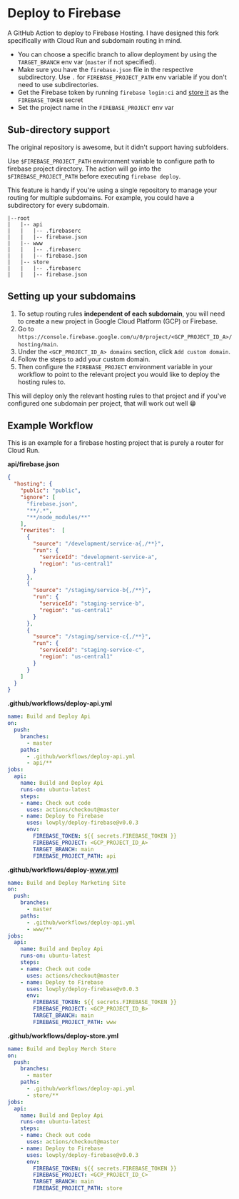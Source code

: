 # Deploy to Firebase

A GitHub Action to deploy to Firebase Hosting. I have designed this fork specifically with Cloud Run and subdomain
routing in mind.

- You can choose a specific branch to allow deployment by using the `TARGET_BRANCH` env var (`master` if not specified).
- Make sure you have the `firebase.json` file in the respective subdirectory. Use `.` for `FIREBASE_PROJECT_PATH` env
variable if you don't need to use subdirectories.
- Get the Firebase token by running `firebase login:ci` and [store it](https://help.github.com/en/actions/configuring-and-managing-workflows/creating-and-storing-encrypted-secrets) as the `FIREBASE_TOKEN` secret
- Set the project name in the `FIREBASE_PROJECT` env var

## Sub-directory support
The original repository is awesome, but it didn't support having subfolders.

Use `$FIREBASE_PROJECT_PATH` environment variable to configure path to firebase project directory. The action will go
into the `$FIREBASE_PROJECT_PATH` before executing `firebase deploy`.

This feature is handy if you're using a single repository to manage your routing for multiple subdomains. For example,
you could have a subdirectory for every subdomain.

```
|--root
|   |-- api
|   |   |-- .firebaserc
|   |   |-- firebase.json
|   |-- www
|   |   |-- .firebaserc
|   |   |-- firebase.json
|   |-- store
|   |   |-- .firebaserc
|   |   |-- firebase.json
```

## Setting up your subdomains
1. To setup routing rules **independent of each subdomain**, you will need to create a new project in Google Cloud
Platform (GCP) or Firebase.
2. Go to `https://console.firebase.google.com/u/0/project/<GCP_PROJECT_ID_A>/hosting/main`.
3. Under the `<GCP_PROJECT_ID_A> domains` section, click `Add custom domain`.
4. Follow the steps to add your custom domain.
5. Then configure the `FIREBASE_PROJECT` environment variable in your workflow to point to the relevant project you would
like to deploy the hosting rules to.

This will deploy only the relevant hosting rules to that project and if you've configured one subdomain per project,
that will work out well 😁

## Example Workflow
This is an example for a firebase hosting project that is purely a router for Cloud Run.

**api/firebase.json**
```json
{
  "hosting": {
    "public": "public",
    "ignore": [
      "firebase.json",
      "**/.*",
      "**/node_modules/**"
    ],
    "rewrites":  [
      {
        "source": "/development/service-a{,/**}",
        "run": {
          "serviceId": "development-service-a",
          "region": "us-central1"
        }
      },
      {
        "source": "/staging/service-b{,/**}",
        "run": {
          "serviceId": "staging-service-b",
          "region": "us-central1"
        }
      },
      {
        "source": "/staging/service-c{,/**}",
        "run": {
          "serviceId": "staging-service-c",
          "region": "us-central1"
        }
      }
    ]
  }
}
```

**.github/workflows/deploy-api.yml**
```yaml
name: Build and Deploy Api
on:
  push:
    branches:
      - master
    paths:
      - .github/workflows/deploy-api.yml
      - api/**
jobs:
  api:
    name: Build and Deploy Api
    runs-on: ubuntu-latest
    steps:
    - name: Check out code
      uses: actions/checkout@master
    - name: Deploy to Firebase
      uses: lowply/deploy-firebase@v0.0.3
      env:
        FIREBASE_TOKEN: ${{ secrets.FIREBASE_TOKEN }}
        FIREBASE_PROJECT: <GCP_PROJECT_ID_A>
        TARGET_BRANCH: main
        FIREBASE_PROJECT_PATH: api
```

**.github/workflows/deploy-www.yml**
```yaml
name: Build and Deploy Marketing Site
on:
  push:
    branches:
      - master
    paths:
      - .github/workflows/deploy-api.yml
      - www/**
jobs:
  api:
    name: Build and Deploy Api
    runs-on: ubuntu-latest
    steps:
    - name: Check out code
      uses: actions/checkout@master
    - name: Deploy to Firebase
      uses: lowply/deploy-firebase@v0.0.3
      env:
        FIREBASE_TOKEN: ${{ secrets.FIREBASE_TOKEN }}
        FIREBASE_PROJECT: <GCP_PROJECT_ID_B>
        TARGET_BRANCH: main
        FIREBASE_PROJECT_PATH: www
```

**.github/workflows/deploy-store.yml**
```yaml
name: Build and Deploy Merch Store
on:
  push:
    branches:
      - master
    paths:
      - .github/workflows/deploy-api.yml
      - store/**
jobs:
  api:
    name: Build and Deploy Api
    runs-on: ubuntu-latest
    steps:
    - name: Check out code
      uses: actions/checkout@master
    - name: Deploy to Firebase
      uses: lowply/deploy-firebase@v0.0.3
      env:
        FIREBASE_TOKEN: ${{ secrets.FIREBASE_TOKEN }}
        FIREBASE_PROJECT: <GCP_PROJECT_ID_C>
        TARGET_BRANCH: main
        FIREBASE_PROJECT_PATH: store
```

